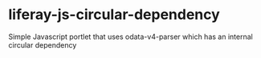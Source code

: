 # liferay-js-circular-dependency

Simple Javascript portlet that uses odata-v4-parser which has an internal circular dependency